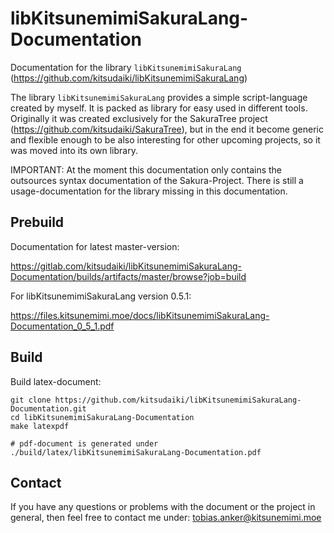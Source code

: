 # libKitsunemimiSakuraLang-Documentation


Documentation for the library `libKitsunemimiSakuraLang` (https://github.com/kitsudaiki/libKitsunemimiSakuraLang) 

The library `libKitsunemimiSakuraLang` provides a simple script-language created by myself. It is packed as library for easy used in different tools. Originally it was created exclusively for the SakuraTree project (https://github.com/kitsudaiki/SakuraTree), but in the end it become generic and flexible enough to be also interesting for other upcoming projects, so it was moved into its own library.

IMPORTANT: At the moment this documentation only contains the outsources syntax documentation of the Sakura-Project. There is still a usage-documentation for the library missing in this documentation. 

## Prebuild

Documentation for latest master-version: 

https://gitlab.com/kitsudaiki/libKitsunemimiSakuraLang-Documentation/builds/artifacts/master/browse?job=build

For libKitsunemimiSakuraLang version 0.5.1:

https://files.kitsunemimi.moe/docs/libKitsunemimiSakuraLang-Documentation_0_5_1.pdf


## Build 

Build latex-document:

```
git clone https://github.com/kitsudaiki/libKitsunemimiSakuraLang-Documentation.git
cd libKitsunemimiSakuraLang-Documentation
make latexpdf 

# pdf-document is generated under ./build/latex/libKitsunemimiSakuraLang-Documentation.pdf
```

## Contact

If you have any questions or problems with the document or the project in general, then feel free to contact me under: tobias.anker@kitsunemimi.moe
